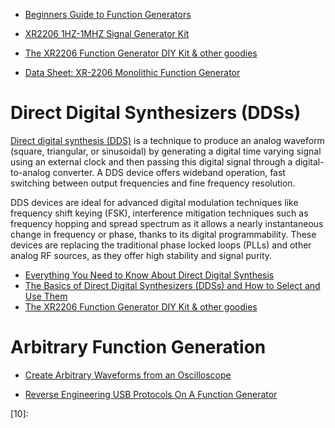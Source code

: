 <!--
Maintainer:   jeffskinnerbox@yahoo.com / www.jeffskinnerbox.me
Version:      0.0.0
-->


* [Beginners Guide to Function Generators](https://www.youtube.com/watch?v=_L0o67559uw)
* [XR2206 1HZ-1MHZ Signal Generator Kit](https://www.amazon.com/Gearwoo-1HZ-1MHZ-Generator-Adjustable-Generators/dp/B01HMBFSPQ)
* [The XR2206 Function Generator DIY Kit & other goodies](https://www.electroschematics.com/function-generator/)

* [Data Sheet: XR-2206 Monolithic Function Generator](https://www.sparkfun.com/datasheets/Kits/XR2206_104_020808.pdf)

# Direct Digital Synthesizers (DDSs)
[Direct digital synthesis (DDS)][01] is a technique to produce an analog waveform
(square, triangular, or sinusoidal)
by generating a digital time varying signal using an external clock
and then passing this digital signal through a digital-to-analog converter.
A DDS device offers wideband operation,
fast switching between output frequencies and fine frequency resolution.

DDS devices are ideal for advanced digital modulation techniques
like frequency shift keying (FSK), interference mitigation techniques such as frequency hopping
and spread spectrum as it allows a nearly instantaneous change
in frequency or phase, thanks to its digital programmability.
These devices are replacing the traditional phase locked loops (PLLs) and other analog RF sources,
as they offer high stability and signal purity.

* [Everything You Need to Know About Direct Digital Synthesis](https://www.allaboutcircuits.com/technical-articles/direct-digital-synthesis/)
* [The Basics of Direct Digital Synthesizers (DDSs) and How to Select and Use Them](https://www.digikey.com/en/articles/the-basics-of-direct-digital-synthesizers-ddss)
* [The XR2206 Function Generator DIY Kit & other goodies](https://www.electroschematics.com/function-generator/)

# Arbitrary Function Generation
* [Create Arbitrary Waveforms from an Oscilloscope](https://www.youtube.com/watch?v=wPjX7Ahvs9M)




* [Reverse Engineering USB Protocols On A Function Generator](https://hackaday.com/2021/02/09/reverse-engineering-usb-protocols-on-a-function-generator/)




[01]:https://www.everythingrf.com/community/what-is-direct-digital-synthesis
[02]:
[03]:
[04]:
[05]:
[06]:
[07]:
[08]:
[09]:
[10]:
